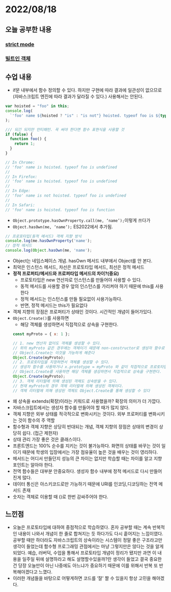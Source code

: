 # 2022/08/18

## 오늘 공부한 내용

### [strict mode](https://github.com/SleeplessN/TIL/blob/main/Javascript/Javascript%20DeepDive/20%EC%9E%A5%20strict%20mode.md)

### [빌트인 객체](https://github.com/SleeplessN/TIL/blob/main/Javascript/Javascript%20DeepDive/21%EC%9E%A5%20%EB%B9%8C%ED%8A%B8%EC%9D%B8%20%EA%B0%9D%EC%B2%B4.md)

## 수업 내용

- if문 내부에서 함수 정의할 수 있다. 하지만 구현에 따라 결과에 일관성이 없으므로 (자바스크립트 엔진에 따라 결과가 달라질 수 있다.) 사용해서는 안된다.

```jsx
var hoisted = "foo" in this;
console.log(
  `'foo' name ${hoisted ? "is" : "is not"} hoisted. typeof foo is ${typeof foo}`
);

/// 되긴 되지만 안티패턴. 꼭 써야 한다면 함수 표현식을 사용할 것
if (false) {
  function foo() {
    return 1;
  }
}

// In Chrome:
// 'foo' name is hoisted. typeof foo is undefined
//
// In Firefox:
// 'foo' name is hoisted. typeof foo is undefined
//
// In Edge:
// 'foo' name is not hoisted. typeof foo is undefined
//
// In Safari:
// 'foo' name is hoisted. typeof foo is function
```

- `Object.prototype.hasOwnProperty.call(me, ‘name’);`이렇게 쓰다가
- `Object.hasOwn(me, ‘name’);` ES2022에서 추가됨.

```jsx
// 프로포타입(동적 메서드) 객체 지향 방식
console.log(me.hasOwnProperty('name');
// 정적 메서드
console.log(Object.hasOwn(me, 'name');
```

- Object는 네임스페이스 개념. hasOwn 메서드 내부에서 Object를 안 본다.
- 최악은 인스턴스 메서드, 차선은 프로토타입 메서드, 최선은 정적 메서드
- **정적 프로퍼티/메서드와 프로퍼타입 메서드의 차이?(중요)**
  - 프로토타입은 new 연산자로 인스턴스를 만들어야 사용할 수 있다.
  - 동적 메서드를 사용할 경우 앞의 인스턴스를 가리켜야 하기 때문에 this를 사용한다
  - 정적 메서드는 인스턴스를 만들 필요없이 사용가능하다.
  - 반면, 정적 메서드는 this가 필요없다
- 객체 지향의 장점은 프로퍼티가 상태인 것이다. 시간적인 개념이 들어가있다.
- `Object.Create()`를 사용하면
  - 해당 객체를 생성하면서 직접적으로 상속을 구현한다.
  ```jsx
  const myProto = { x: 1 };

  // 1. new 연산자 없이도 객체를 생성할 수 있다.
  // 위의 myProto 같은 경우에는 객체이기 때문에 non-constructor로 생성자 함수로 사용할 수 없는데
  // Object.Create는 이것을 가능하게 해준다
  Object.Create(myProto);
  // 2. 프로토타입을 지정하면서 객체를 생성할 수 있다.
  // 생성자 함수를 사용하거나 x.prototype = myProto 와 같이 직접적으로 프로토타입을 상속시키는데
  // Object.Create를 사용하면 해당 객체를 생성하면서 직접적으로 상속을 구현한다.
  Object.Create(myProto);
  // 3. 객체 리터럴에 의해 생성된 객체도 상속받을 수 있다.
  // 현재 myProto의 경우 객체 리터럴에 의해 생성된 객체이다.
  // 객체 리터럴에 의해 생성된 객체도 Object.Create를 통해 생성할 수 있다
  ```
- 왜 상속을 extends(확장)이라는 키워드로 사용했을까? 확장의 의미가 더 가깝다.
- 자바스크립트에서는 생성자 함수를 만들어야 할 때가 많지 않다.
- 객체 지향은 외부 상태를 적극적으로 변화시키는 것이다. 외부 프로퍼티를 변화시키는 것이 함수의 주 역할
- 함수형과 객체 지향은 상당히 반대되는 개념, 객체 지향의 장점은 상태의 변경이 상당히 쉽다. (접근 제한자)
- 상태 관리 가장 좋은 것은 클래스이다.
- 프론트엔드는 100% 순수를 지키는 것이 불가능하다. 화면의 상태를 바꾸는 것이 일이기 때문에 학생의 입장에서는 가장 점유율이 높은 것을 배우는 것이 영리하다.
- 메서드는 어디서 만들던지 성능의 큰 차이는 없지만 학습할 때는 차이를 알고 지향 포인트는 알아야 한다.
- 전역 함수들은 대부분 안중요하다. 생성자 함수 내부에 정적 메서드로 다시 만들어진게 많다.
- 데이터 통신은 아스키코드로만 가능하기 때문에 URI를 인코딩,디코딩하는 전역 메서드 존재
- 숫자는 객체로 이용할 때 ()로 한번 감싸주어야 한다.

## 느낀점

- 오늘은 프로토타입에 대하여 중점적으로 학습하였다. 혼자 공부할 때는 계속 반복적인 내용이 나와서 개념이 한 줄로 합쳐지는 듯 하다가도 다시 흩어지는 느낌이였다. 공부할 때만 하더라도 자바스크립트의 상속이라는 시스템이 정말 좋은 구조라고만 생각이 들었는데 함수형 프로그래밍 관점에서는 마냥 그렇지만은 않다는 것을 알게 되었다. 예습, 러버덕, 수업을 통해서 프로토타입 개념이 정리가 됐지만 과연 이 내용을 일주일 뒤에 설명하라고 해도 설명할수있을까?란 생각이 들었고 결국 중요한건 당장 오늘만이 아닌 나중에도 아느냐가 중요하기 때문에 이를 위해서 반복 또 반복해야겠다고 느꼈다.
- 이러한 개념들을 바탕으로 어떻게하면 코드를 ‘잘' 짤 수 있을지 항상 고민을 해야겠다.
